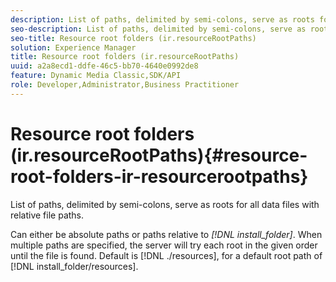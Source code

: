 ```yaml
---
description: List of paths, delimited by semi-colons, serve as roots for all data files with relative file paths.
seo-description: List of paths, delimited by semi-colons, serve as roots for all data files with relative file paths.
seo-title: Resource root folders (ir.resourceRootPaths)
solution: Experience Manager
title: Resource root folders (ir.resourceRootPaths)
uuid: a2a8ecd1-ddfe-46c5-bb70-4640e0992de8
feature: Dynamic Media Classic,SDK/API
role: Developer,Administrator,Business Practitioner
---
```


# Resource root folders (ir.resourceRootPaths){#resource-root-folders-ir-resourcerootpaths}

List of paths, delimited by semi-colons, serve as roots for all data files with relative file paths.

Can either be absolute paths or paths relative to *[!DNL install_folder]*. When multiple paths are specified, the server will try each root in the given order until the file is found. Default is [!DNL ./resources], for a default root path of [!DNL install_folder/resources]. 
